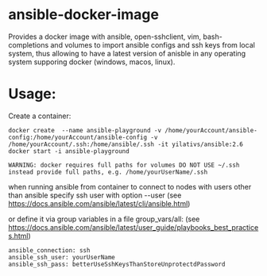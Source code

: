 # ansible-docker-image
Provides a docker image with ansible, open-sshclient, vim, bash-completions and  volumes to import ansible configs and ssh keys from local system,
thus allowing to have a latest version of anisble in any operating system supporing docker (windows, macos, linux).

# Usage:
Create a container:
~~~
docker create  --name ansible-playground -v /home/yourAccount/ansible-config:/home/yourAccount/ansible-config -v /home/yourAccount/.ssh:/home/ansible/.ssh -it yilativs/ansible:2.6
docker start -i ansible-playground
~~~

`WARNING: docker requires full paths for volumes DO NOT USE ~/.ssh instead provide full paths, e.g. /home/yourUserName/.ssh`

when running ansible from container to connect to nodes with users other than ansible specify ssh user with option --user  (see https://docs.ansible.com/ansible/latest/cli/ansible.html)

or define it via group variables in a file group_vars/all:
(see  https://docs.ansible.com/ansible/latest/user_guide/playbooks_best_practices.html)
```
ansible_connection: ssh
ansible_ssh_user: yourUserName
ansible_ssh_pass: betterUseSshKeysThanStoreUnprotectdPassword
```
